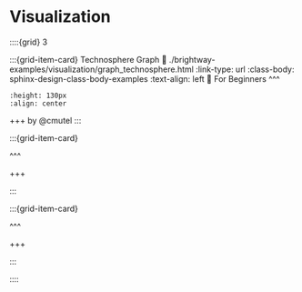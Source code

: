 # Visualization

::::{grid} 3

:::{grid-item-card} Technosphere Graph
:link: ./brightway-examples/visualization/graph_technosphere.html
:link-type: url
:class-body: sphinx-design-class-body-examples
:text-align: left
🥉 For Beginners
^^^
```{image} brightway-examples/visualization/graph_technosphere.png
:height: 130px
:align: center
```
+++
by @cmutel
:::

:::{grid-item-card}

^^^

+++

:::

:::{grid-item-card}

^^^

+++

:::

::::
